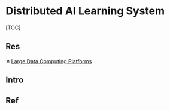 # Distributed AI Learning System

[TOC]



## Res
↗ [Large Data Computing Platforms](../../../../Data%20Science/🧯%20Large%20Data%20Computing%20Platforms/Large%20Data%20Computing%20Platforms.md)



## Intro


## Ref

